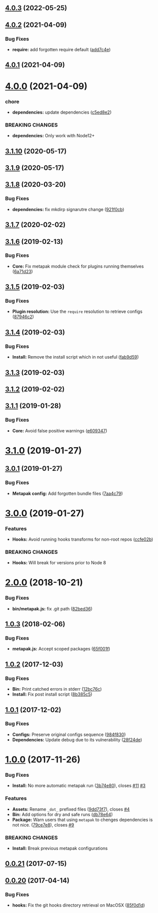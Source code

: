 ## [4.0.3](https://github.com/nfroidure/metapak/compare/v4.0.2...v4.0.3) (2022-05-25)



## [4.0.2](https://github.com/nfroidure/metapak/compare/v4.0.1...v4.0.2) (2021-04-09)


### Bug Fixes

* **require:** add forgotten require default ([add7c4e](https://github.com/nfroidure/metapak/commit/add7c4e71fabac3d191440bd23ba98ae21c13d10))



## [4.0.1](https://github.com/nfroidure/metapak/compare/v4.0.0...v4.0.1) (2021-04-09)



# [4.0.0](https://github.com/nfroidure/metapak/compare/v3.1.10...v4.0.0) (2021-04-09)


### chore

* **dependencies:** update dependencies ([c5ed8e2](https://github.com/nfroidure/metapak/commit/c5ed8e2f4bcd713f6032ff3f7d9a0e9d8e16c1bd))


### BREAKING CHANGES

* **dependencies:** Only work with Node12+



## [3.1.10](https://github.com/nfroidure/metapak/compare/v3.1.9...v3.1.10) (2020-05-17)



## [3.1.9](https://github.com/nfroidure/metapak/compare/v3.1.8...v3.1.9) (2020-05-17)



## [3.1.8](https://github.com/nfroidure/metapak/compare/v3.1.7...v3.1.8) (2020-03-20)


### Bug Fixes

* **dependencies:** fix mkdirp signarutre change ([921f0cb](https://github.com/nfroidure/metapak/commit/921f0cbe027c697e94c07d3e7f5710ef1da61dc2))



## [3.1.7](https://github.com/nfroidure/metapak/compare/v3.1.6...v3.1.7) (2020-02-02)



## [3.1.6](https://github.com/nfroidure/metapak/compare/v3.1.5...v3.1.6) (2019-02-13)


### Bug Fixes

* **Core:** Fix metapak module check for plugins running themselves ([6a71d23](https://github.com/nfroidure/metapak/commit/6a71d23))



## [3.1.5](https://github.com/nfroidure/metapak/compare/v3.1.4...v3.1.5) (2019-02-03)


### Bug Fixes

* **Plugin resolution:** Use the `require` resolution to retrieve configs ([87946c2](https://github.com/nfroidure/metapak/commit/87946c2))



## [3.1.4](https://github.com/nfroidure/metapak/compare/v3.1.3...v3.1.4) (2019-02-03)


### Bug Fixes

* **Install:** Remove the install script which in not useful ([fab9d59](https://github.com/nfroidure/metapak/commit/fab9d59))



## [3.1.3](https://github.com/nfroidure/metapak/compare/v3.1.2...v3.1.3) (2019-02-03)



## [3.1.2](https://github.com/nfroidure/metapak/compare/v3.1.1...v3.1.2) (2019-02-02)



## [3.1.1](https://github.com/nfroidure/metapak/compare/v3.1.0...v3.1.1) (2019-01-28)


### Bug Fixes

* **Core:** Avoid false positive warnings ([e609347](https://github.com/nfroidure/metapak/commit/e609347))



# [3.1.0](https://github.com/nfroidure/metapak/compare/v3.0.1...v3.1.0) (2019-01-27)



## [3.0.1](https://github.com/nfroidure/metapak/compare/v3.0.0...v3.0.1) (2019-01-27)


### Bug Fixes

* **Metapak config:** Add forgotten bundle files ([7aa4c79](https://github.com/nfroidure/metapak/commit/7aa4c79))



# [3.0.0](https://github.com/nfroidure/metapak/compare/v2.0.0...v3.0.0) (2019-01-27)


### Features

* **Hooks:** Avoid running hooks transforms for non-root repos ([ccfe02b](https://github.com/nfroidure/metapak/commit/ccfe02b))


### BREAKING CHANGES

* **Hooks:** Will break for versions prior to Node 8



<a name="2.0.0"></a>
# [2.0.0](https://github.com/nfroidure/metapak/compare/v1.0.3...v2.0.0) (2018-10-21)


### Bug Fixes

* **bin/metapak.js:** fix .git path ([82bed36](https://github.com/nfroidure/metapak/commit/82bed36))



<a name="1.0.3"></a>
## [1.0.3](https://github.com/nfroidure/metapak/compare/v1.0.2...v1.0.3) (2018-02-06)


### Bug Fixes

* **metapak.js:** Accept scoped packages ([65f001f](https://github.com/nfroidure/metapak/commit/65f001f))



<a name="1.0.2"></a>
## [1.0.2](https://github.com/nfroidure/metapak/compare/v1.0.1...v1.0.2) (2017-12-03)


### Bug Fixes

* **Bin:** Print catched errors in stderr ([12bc76c](https://github.com/nfroidure/metapak/commit/12bc76c))
* **Install:** Fix post install script ([8b385c5](https://github.com/nfroidure/metapak/commit/8b385c5))



<a name="1.0.1"></a>
## [1.0.1](https://github.com/nfroidure/metapak/compare/v1.0.0...v1.0.1) (2017-12-02)


### Bug Fixes

* **Configs:** Preserve original configs sequence ([984f830](https://github.com/nfroidure/metapak/commit/984f830))
* **Dependencies:** Update debug due to its vulnerability ([28f24de](https://github.com/nfroidure/metapak/commit/28f24de))



<a name="1.0.0"></a>
# [1.0.0](https://github.com/nfroidure/metapak/compare/v0.0.21...v1.0.0) (2017-11-26)


### Bug Fixes

* **Install:** No more automatic metapak run ([3b74e80](https://github.com/nfroidure/metapak/commit/3b74e80)), closes [#11](https://github.com/nfroidure/metapak/issues/11) [#3](https://github.com/nfroidure/metapak/issues/3)


### Features

* **Assets:** Rename `_dot_` prefixed files ([9dd73f7](https://github.com/nfroidure/metapak/commit/9dd73f7)), closes [#4](https://github.com/nfroidure/metapak/issues/4)
* **Bin:** Add options for dry and safe runs ([db78e64](https://github.com/nfroidure/metapak/commit/db78e64))
* **Package:** Warn users that using `metapak` to chenges dependencies is not nice. ([79ce7e8](https://github.com/nfroidure/metapak/commit/79ce7e8)), closes [#9](https://github.com/nfroidure/metapak/issues/9)


### BREAKING CHANGES

* **Install:** Break previous metapak configurations



<a name="0.0.21"></a>
## [0.0.21](https://github.com/nfroidure/metapak/compare/v0.0.20...v0.0.21) (2017-07-15)



<a name="0.0.20"></a>
## [0.0.20](https://github.com/nfroidure/metapak/compare/v0.0.19...v0.0.20) (2017-04-14)


### Bug Fixes

* **hooks:** Fix the git hooks directory retrieval on MacOSX ([85f0d1d](https://github.com/nfroidure/metapak/commit/85f0d1d))



